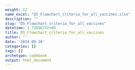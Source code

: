 ```yaml
---
weight: 12
name_excel: "D5_Flowchart_criteria_for_all_vaccines.xlsx"
description: ""
slug: "D5_Flowchart_criteria_for_all_vaccines"
datetime: 1.7268637e+09
title: D5_Flowchart_criteria_for_all_vaccines
author: ''
date: '2024-09-20'
categories: []
tags: []
archetype: codebook
output: html_document
---
```


<div class="tabcontent"></div>

